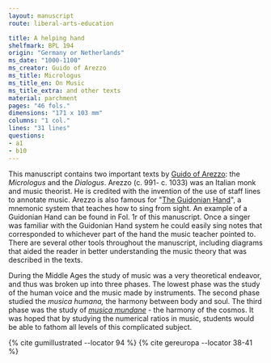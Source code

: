 ```yaml
---
layout: manuscript
route: liberal-arts-education

title: A helping hand
shelfmark: BPL 194
origin: "Germany or Netherlands"
ms_date: "1000-1100"
ms_creator: Guido of Arezzo
ms_title: Micrologus
ms_title_en: On Music
ms_title_extra: and other texts
material: parchment
pages: "46 fols."
dimensions: "171 x 103 mm"
columns: "1 col."
lines: "31 lines"
questions:
- a1
- b10
---
```


This manuscript contains two important texts by [Guido of Arezzo](https://en.wikipedia.org/wiki/Guido_of_Arezzo): the *Micrologus*
and the *Dialogus*. Arezzo (c. 991- c. 1033) was an Italian monk and
music theorist. He is credited with the invention of the use of staff
lines to annotate music. Arezzo is also famous for "[The Guidonian Hand](https://en.wikipedia.org/wiki/Guidonian_hand)", a mnemonic system
that teaches how to sing from sight. An example of a Guidonian Hand can
be found in Fol. 1r of this manuscript. Once a singer was familiar with
the Guidonian Hand system he could easily sing notes that corresponded
to whichever part of the hand the music teacher pointed to. There are
several other tools throughout the manuscript, including diagrams that
aided the reader in better understanding the music theory that was
described in the texts.

During the Middle Ages the study of music was a very theoretical
endeavor, and thus was broken up into three phases. The lowest phase was
the study of the human voice and the music made by instruments. The
second phase studied the *musica humana,* the harmony between body and
soul. The third phase was the study of [*musica mundane*](https://en.wikipedia.org/wiki/Musica_universalis) - the
harmony of the cosmos. It was hoped that by studying the numerical
ratios in music, students would be able to fathom all levels of this
complicated subject.

{% cite gumillustrated --locator 94 %}
{% cite gereuropa --locator 38-41 %}